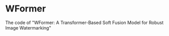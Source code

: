 # WFormer
The code of "WFormer: A Transformer-Based Soft Fusion Model for Robust Image Watermarking"
